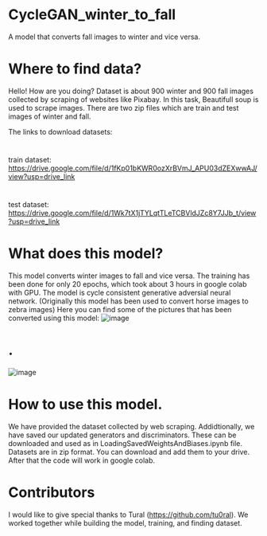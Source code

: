 # CycleGAN_winter_to_fall
A model that converts fall images to winter and vice versa.

# Where to find data?
Hello! How are you doing?
Dataset is about 900 winter and 900 fall images collected by scraping of websites like Pixabay.
In this task, Beautifull soup is used to scrape images. There are two zip files which are train and test images
of winter and fall.

The links to download datasets:
#
train dataset: https://drive.google.com/file/d/1fKp01bKWR0ozXrBVmJ_APU03dZEXwwAJ/view?usp=drive_link
#
test dataset: https://drive.google.com/file/d/1Wk7tX1jTYLqtTLeTCBVldJZc8Y7JJb_t/view?usp=drive_link

# What does this model?
This model converts winter images to fall and vice versa. The training has been done for only 20 epochs,
which took about 3 hours in google colab with GPU.
The model is cycle consistent generative adversial neural network.
(Originally this model has been used to convert horse images to zebra images)
Here you can find some of the pictures that has been converted using this model:
![image](https://github.com/ravankhidirov/CycleGAN_winter_to_fall/assets/112794999/154ce5d9-c174-4540-84bc-7479dfa017f7)
# .
![image](https://github.com/ravankhidirov/CycleGAN_winter_to_fall/assets/112794999/e3b79ea3-7722-4924-921f-ba80b128d844)

# How to use this model.
We have provided the dataset collected by web scraping. Addidtionally, we have saved our updated generators and discriminators.
These can be downloaded and used as in LoadingSavedWeightsAndBiases.ipynb file.
Datasets are in zip format. You can download and add them to your drive. After that the code will work in google colab.

# Contributors
I would like to give special thanks to Tural (https://github.com/tu0ral). We worked together while building the model, training, and finding dataset.



